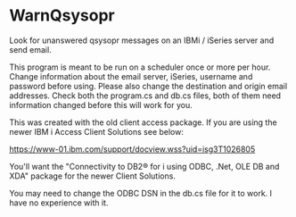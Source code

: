 # WarnQsysopr
Look for unanswered qsysopr messages on an IBMi / iSeries server and send email.

This program is meant to be run on a scheduler once or more per hour. 
Change information about the email server, iSeries, username and password
before using. Please also change the destination and origin email addresses.
Check both the program.cs and db.cs files, both of them need information
changed before this will work for you.

This was created with the old client access package. If you are using the
newer IBM i Access Client Solutions see below:

https://www-01.ibm.com/support/docview.wss?uid=isg3T1026805

You'll want the "Connectivity to DB2® for i using ODBC, .Net, OLE DB and XDA"
package for the newer Client Solutions.

You may need to change the ODBC DSN in the db.cs file for it to work. I have
no experience with it.
